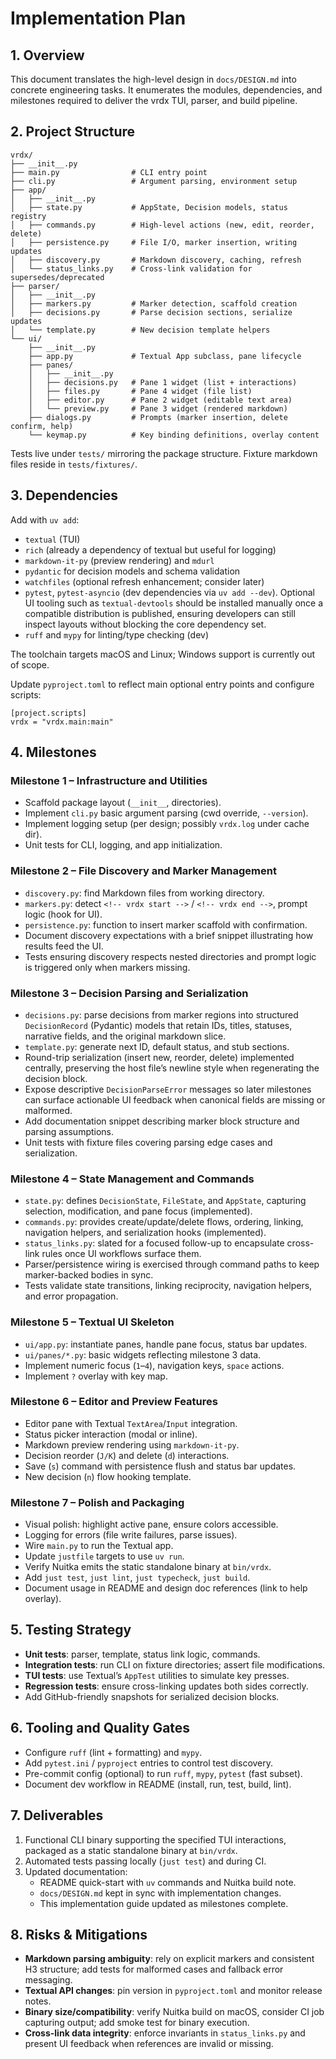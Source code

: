 # Implementation Plan

## 1. Overview

This document translates the high-level design in `docs/DESIGN.md` into concrete
engineering tasks. It enumerates the modules, dependencies, and milestones
required to deliver the vrdx TUI, parser, and build pipeline.

## 2. Project Structure

```
vrdx/
├── __init__.py
├── main.py                # CLI entry point
├── cli.py                 # Argument parsing, environment setup
├── app/
│   ├── __init__.py
│   ├── state.py           # AppState, Decision models, status registry
│   ├── commands.py        # High-level actions (new, edit, reorder, delete)
│   ├── persistence.py     # File I/O, marker insertion, writing updates
│   ├── discovery.py       # Markdown discovery, caching, refresh
│   └── status_links.py    # Cross-link validation for supersedes/deprecated
├── parser/
│   ├── __init__.py
│   ├── markers.py         # Marker detection, scaffold creation
│   ├── decisions.py       # Parse decision sections, serialize updates
│   └── template.py        # New decision template helpers
└── ui/
    ├── __init__.py
    ├── app.py             # Textual App subclass, pane lifecycle
    ├── panes/
    │   ├── __init__.py
    │   ├── decisions.py   # Pane 1 widget (list + interactions)
    │   ├── files.py       # Pane 4 widget (file list)
    │   ├── editor.py      # Pane 2 widget (editable text area)
    │   └── preview.py     # Pane 3 widget (rendered markdown)
    ├── dialogs.py         # Prompts (marker insertion, delete confirm, help)
    └── keymap.py          # Key binding definitions, overlay content
```

Tests live under `tests/` mirroring the package structure. Fixture markdown
files reside in `tests/fixtures/`.

## 3. Dependencies

Add with `uv add`:

- `textual` (TUI)
- `rich` (already a dependency of textual but useful for logging)
- `markdown-it-py` (preview rendering) and `mdurl`
- `pydantic` for decision models and schema validation
- `watchfiles` (optional refresh enhancement; consider later)
- `pytest`, `pytest-asyncio` (dev dependencies via `uv add --dev`). Optional UI tooling such as `textual-devtools` should be installed manually once a compatible distribution is published, ensuring developers can still inspect layouts without blocking the core dependency set.
- `ruff` and `mypy` for linting/type checking (dev)

The toolchain targets macOS and Linux; Windows support is currently out of scope.

Update `pyproject.toml` to reflect main optional entry points and configure
scripts:

```
[project.scripts]
vrdx = "vrdx.main:main"
```

## 4. Milestones

### Milestone 1 – Infrastructure and Utilities
- Scaffold package layout (`__init__`, directories).
- Implement `cli.py` basic argument parsing (cwd override, `--version`).
- Implement logging setup (per design; possibly `vrdx.log` under cache dir).
- Unit tests for CLI, logging, and app initialization.

### Milestone 2 – File Discovery and Marker Management
- `discovery.py`: find Markdown files from working directory.
- `markers.py`: detect `<!-- vrdx start -->` / `<!-- vrdx end -->`, prompt logic
  (hook for UI).
- `persistence.py`: function to insert marker scaffold with confirmation.
- Document discovery expectations with a brief snippet illustrating how results feed the UI.
- Tests ensuring discovery respects nested directories and prompt logic is
  triggered only when markers missing.

### Milestone 3 – Decision Parsing and Serialization
- `decisions.py`: parse decisions from marker regions into structured `DecisionRecord` (Pydantic) models that retain IDs, titles, statuses, narrative fields, and the original markdown slice.
- `template.py`: generate next ID, default status, and stub sections.
- Round-trip serialization (insert new, reorder, delete) implemented centrally, preserving the host file’s newline style when regenerating the decision block.
- Expose descriptive `DecisionParseError` messages so later milestones can surface actionable UI feedback when canonical fields are missing or malformed.
- Add documentation snippet describing marker block structure and parsing assumptions.
- Unit tests with fixture files covering parsing edge cases and serialization.

### Milestone 4 – State Management and Commands
- `state.py`: defines `DecisionState`, `FileState`, and `AppState`, capturing selection, modification, and pane focus (implemented).
- `commands.py`: provides create/update/delete flows, ordering, linking, navigation helpers, and serialization hooks (implemented).
- `status_links.py`: slated for a focused follow-up to encapsulate cross-link rules once UI workflows surface them.
- Parser/persistence wiring is exercised through command paths to keep marker-backed bodies in sync.
- Tests validate state transitions, linking reciprocity, navigation helpers, and error propagation.

### Milestone 5 – Textual UI Skeleton
- `ui/app.py`: instantiate panes, handle pane focus, status bar updates.
- `ui/panes/*.py`: basic widgets reflecting milestone 3 data.
- Implement numeric focus (`1`–`4`), navigation keys, `space` actions.
- Implement `?` overlay with key map.

### Milestone 6 – Editor and Preview Features
- Editor pane with Textual `TextArea`/`Input` integration.
- Status picker interaction (modal or inline).
- Markdown preview rendering using `markdown-it-py`.
- Decision reorder (`J/K`) and delete (`d`) interactions.
- Save (`s`) command with persistence flush and status bar updates.
- New decision (`n`) flow hooking template.

### Milestone 7 – Polish and Packaging
- Visual polish: highlight active pane, ensure colors accessible.
- Logging for errors (file write failures, parse issues).
- Wire `main.py` to run the Textual app.
- Update `justfile` targets to use `uv run`.
- Verify Nuitka emits the static standalone binary at `bin/vrdx`.
- Add `just test`, `just lint`, `just typecheck`, `just build`.
- Document usage in README and design doc references (link to help overlay).

## 5. Testing Strategy

- **Unit tests**: parser, template, status link logic, commands.
- **Integration tests**: run CLI on fixture directories; assert file modifications.
- **TUI tests**: use Textual’s `AppTest` utilities to simulate key presses.
- **Regression tests**: ensure cross-linking updates both sides correctly.
- Add GitHub-friendly snapshots for serialized decision blocks.

## 6. Tooling and Quality Gates

- Configure `ruff` (lint + formatting) and `mypy`.
- Add `pytest.ini` / `pyproject` entries to control test discovery.
- Pre-commit config (optional) to run `ruff`, `mypy`, `pytest` (fast subset).
- Document dev workflow in README (install, run, test, build, lint).

## 7. Deliverables

1. Functional CLI binary supporting the specified TUI interactions, packaged as a static standalone binary at `bin/vrdx`.
2. Automated tests passing locally (`just test`) and during CI.
3. Updated documentation:
   - README quick-start with `uv` commands and Nuitka build note.
   - `docs/DESIGN.md` kept in sync with implementation changes.
   - This implementation guide updated as milestones complete.

## 8. Risks & Mitigations

- **Markdown parsing ambiguity**: rely on explicit markers and consistent
  H3 structure; add tests for malformed cases and fallback error messaging.
- **Textual API changes**: pin version in `pyproject.toml` and monitor release
  notes.
- **Binary size/compatibility**: verify Nuitka build on macOS, consider CI
  job capturing output; add smoke test for binary execution.
- **Cross-link data integrity**: enforce invariants in `status_links.py` and
  present UI feedback when references are invalid or missing.
